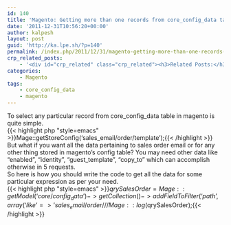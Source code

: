 ```yaml
---
id: 140
title: 'Magento: Getting more than one records from core_config_data table'
date: '2011-12-31T10:56:20+00:00'
author: kalpesh
layout: post
guid: 'http://ka.lpe.sh/?p=140'
permalink: /index.php/2011/12/31/magento-getting-more-than-one-records-from-core_config_data-table/
crp_related_posts:
    - '<div id="crp_related" class="crp_related"><h3>Related Posts:</h3><ul><li><a href="http://ka.lpe.sh/2012/07/19/magento-interview-questions-and-answers/"     class="crp_title">Magento Interview questions and answers</a></li><li><a href="http://ka.lpe.sh/2012/01/17/magento-linking-multiple-shipments-with-their-invoices/"     class="crp_title">Magento: Linking multiple shipments with their invoices</a></li><li><a href="http://ka.lpe.sh/2013/04/28/magento-join-eav-collection-with-flat-table/"     class="crp_title">Magento join EAV collection with Flat table</a></li><li><a href="http://ka.lpe.sh/2013/04/28/magento-get-all-invoices-and-shipments-of-an-order/"     class="crp_title">Magento get all invoices and shipments of an order</a></li><li><a href="http://ka.lpe.sh/2012/07/21/migrate-magento-to-new-server-domain-database-host/"     class="crp_title">Migrate magento to new server / domain / database / host</a></li></ul></div>'
categories:
    - Magento
tags:
    - core_config_data
    - magento
---
```


To select any particular record from core_config_data table in magento is quite simple.  
{{< highlight php "style=emacs" >}}Mage::getStoreConfig(‘sales_email/order/template’);{{< /highlight >}}  
But what if you want all the data pertaining to sales order email or for any other thing stored in magento’s config table? You may need other data like “enabled”, “identity”, “guest_template”, “copy_to” which can accomplish otherwise in 5 requests.  
So here is how you should write the code to get all the data for some particular expression as per your need.  
{{< highlight php "style=emacs" >}}$qrySalesOrder = Mage::getModel(‘core/config_data’)->getCollection()->addFieldToFilter(‘path’,array(‘like’=>’sales_email/order/%’));  
//Mage::log($qrySalesOrder);{{< /highlight >}}